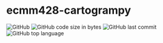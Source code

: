 # ecmm428-cartogrampy

![GitHub](https://img.shields.io/github/license/ARundle01/ecmm428-cartogrampy)
![GitHub code size in bytes](https://img.shields.io/github/repo-size/ARundle01/ecmm428-cartogrampy)
![GitHub last commit](https://img.shields.io/github/last-commit/ARundle01/ecmm428-cartogrampy)
![GitHub top language](https://img.shields.io/github/languages/top/ARundle01/ecmm428-cartogrampy)